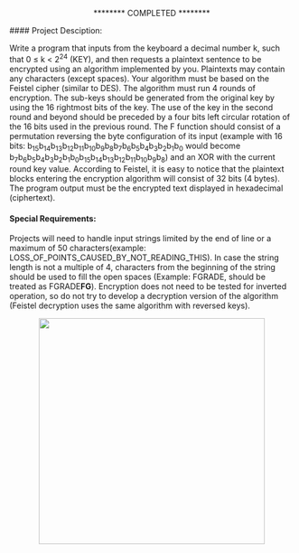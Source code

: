 <p align="center">
******** COMPLETED ********
</p>
#### Project Desciption:

Write a program that inputs from the keyboard a decimal number k, such that 0 ≤ k < 2<sup>24</sup> (KEY), and then
requests a plaintext sentence to be encrypted using an algorithm implemented by you. Plaintexts may contain
any characters (except spaces). Your algorithm must be based on the Feistel cipher (similar to DES). The
algorithm must run 4 rounds of encryption. The sub-keys should be generated from the original key by using the
16 rightmost bits of the key. The use of the key in the second round and beyond should be preceded by a four
bits left circular rotation of the 16 bits used in the previous round. The F function should consist of a
permutation reversing the byte configuration of its input (example with 16 bits:
b<sub>15</sub>b<sub>14</sub>b<sub>13</sub>b<sub>12</sub>b<sub>11</sub>b<sub>10</sub>b<sub>9</sub>b<sub>8</sub>b<sub>7</sub>b<sub>6</sub>b<sub>5</sub>b<sub>4</sub>b<sub>3</sub>b<sub>2</sub>b<sub>1</sub>b<sub>0</sub> would become b<sub>7</sub>b<sub>6</sub>b<sub>5</sub>b<sub>4</sub>b<sub>3</sub>b<sub>2</sub>b<sub>1</sub>b<sub>0</sub>b<sub>15</sub>b<sub>14</sub>b<sub>13</sub>b<sub>12</sub>b<sub>11</sub>b<sub>10</sub>b<sub>9</sub>b<sub>8</sub>) and an XOR with
the current round key value. According to Feistel, it is easy to notice that the plaintext blocks entering the
encryption algorithm will consist of 32 bits (4 bytes). The program output must be the encrypted text displayed
in hexadecimal (ciphertext).




#### Special Requirements: 

Projects will need to handle input strings limited by the end of line or a maximum of 50 characters(example:
LOSS_OF_POINTS_CAUSED_BY_NOT_READING_THIS). In case the string length is not a multiple of 4,
characters from the beginning of the string should be used to fill the open spaces (Example: FGRADE, should
be treated as FGRADE**FG**). Encryption does not need to be tested for inverted operation, so do not try to
develop a decryption version of the algorithm (Feistel decryption uses the same algorithm with reversed keys).

<p align="center">
<img width="400" src = "https://user-images.githubusercontent.com/70295373/165670512-5484f37f-54a4-45fb-a737-7a1cde1c2a0d.png"
</p>
